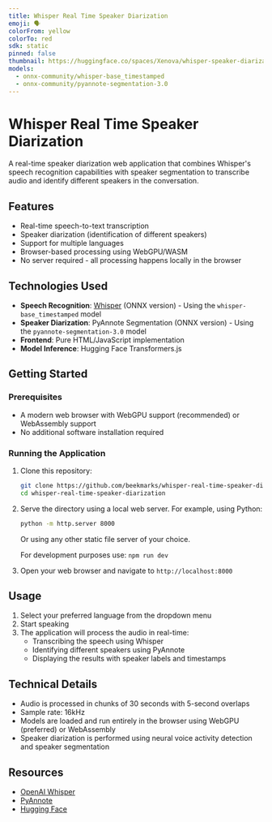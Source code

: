 ```yaml
---
title: Whisper Real Time Speaker Diarization
emoji: 🗣️
colorFrom: yellow
colorTo: red
sdk: static
pinned: false
thumbnail: https://huggingface.co/spaces/Xenova/whisper-speaker-diarization/resolve/main/banner.png
models:
  - onnx-community/whisper-base_timestamped
  - onnx-community/pyannote-segmentation-3.0
---
```


# Whisper Real Time Speaker Diarization

A real-time speaker diarization web application that combines Whisper's speech recognition capabilities with speaker segmentation to transcribe audio and identify different speakers in the conversation.

## Features

- Real-time speech-to-text transcription
- Speaker diarization (identification of different speakers)
- Support for multiple languages
- Browser-based processing using WebGPU/WASM
- No server required - all processing happens locally in the browser

## Technologies Used

- **Speech Recognition**: [Whisper](https://github.com/openai/whisper) (ONNX version) - Using the `whisper-base_timestamped` model
- **Speaker Diarization**: PyAnnote Segmentation (ONNX version) - Using the `pyannote-segmentation-3.0` model
- **Frontend**: Pure HTML/JavaScript implementation
- **Model Inference**: Hugging Face Transformers.js

## Getting Started

### Prerequisites

- A modern web browser with WebGPU support (recommended) or WebAssembly support
- No additional software installation required

### Running the Application

1. Clone this repository:
   ```bash
   git clone https://github.com/beekmarks/whisper-real-time-speaker-diarization.git
   cd whisper-real-time-speaker-diarization
   ```

2. Serve the directory using a local web server. For example, using Python:
   ```bash
   python -m http.server 8000
   ```
   Or using any other static file server of your choice.

   For development purposes use:  `npm run dev`

3. Open your web browser and navigate to `http://localhost:8000`

## Usage

1. Select your preferred language from the dropdown menu
2. Start speaking
3. The application will process the audio in real-time:
   - Transcribing the speech using Whisper
   - Identifying different speakers using PyAnnote
   - Displaying the results with speaker labels and timestamps

## Technical Details

- Audio is processed in chunks of 30 seconds with 5-second overlaps
- Sample rate: 16kHz
- Models are loaded and run entirely in the browser using WebGPU (preferred) or WebAssembly
- Speaker diarization is performed using neural voice activity detection and speaker segmentation

## Resources

- [OpenAI Whisper](https://github.com/openai/whisper)
- [PyAnnote](https://github.com/pyannote/pyannote-audio)
- [Hugging Face](https://huggingface.co/)
